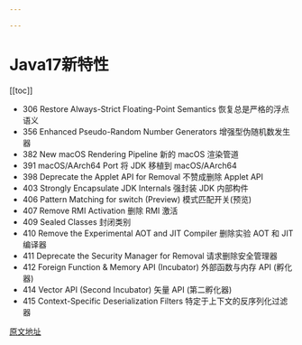 ```yaml
---

---
```

# Java17新特性
[[toc]]

* 306    Restore Always-Strict Floating-Point Semantics    恢复总是严格的浮点语义
* 356    Enhanced Pseudo-Random Number Generators    增强型伪随机数发生器
* 382    New macOS Rendering Pipeline    新的 macOS 渲染管道
* 391    macOS/AArch64 Port    将 JDK 移植到 macOS/AArch64
* 398    Deprecate the Applet API for Removal    不赞成删除 Applet API
* 403    Strongly Encapsulate JDK Internals    强封装 JDK 内部构件
* 406    Pattern Matching for switch (Preview)    模式匹配开关(预览)
* 407    Remove RMI Activation    删除 RMI 激活
* 409    Sealed Classes    封闭类别
* 410    Remove the Experimental AOT and JIT Compiler    删除实验 AOT 和 JIT 编译器
* 411    Deprecate the Security Manager for Removal    请求删除安全管理器
* 412    Foreign Function & Memory API (Incubator)    外部函数与内存 API (孵化器)
* 414    Vector API (Second Incubator)    矢量 API (第二孵化器)
* 415    Context-Specific Deserialization Filters    特定于上下文的反序列化过滤器

[原文地址](https://openjdk.org/projects/jdk/17/)
